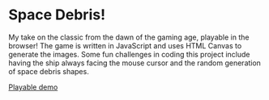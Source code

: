 # Space Debris!
My take on the classic from the dawn of the gaming age, playable in the browser! The game is written in JavaScript and uses HTML Canvas to generate the images. Some fun challenges in coding this project include having the ship always facing the mouse cursor and the random generation of space debris shapes.

[Playable demo][live_link]

[live_link]: #
